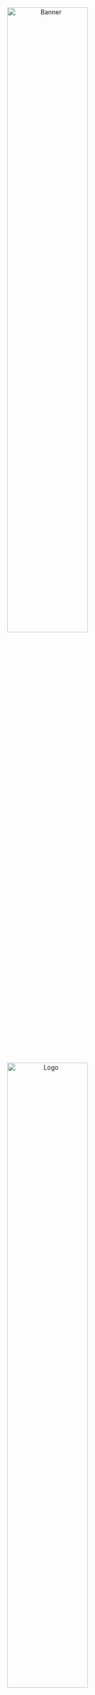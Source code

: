 <div align="center"><a href="https://hacktoberfest.digitalocean.com/"><img src="https://hacktoberfest.digitalocean.com/_nuxt/img/logo-hacktoberfest-full.f42e3b1.svg" alt="Banner" width="60%"/></a></div>

<!-- PROJECT LOGO -->
<br />
<p align="center">
    <img src="https://i.imgur.com/P0yZRLA.png" alt="Logo" width="60%">

  <h1 align="center">Chords</h1>

  <h3 align="center">
    On a mission to build the best Discord Music Bot
    <br />
    <br />
    <a href="https://github.com/amanjha8100/chords">View Demo</a>
    ·
    <a href="https://github.com/amanjha8100/chords/issues">Report Bug</a>
    ·
    <a href="https://github.com/amanjha8100/chords/issues">Request Feature</a>
    .
    <a href="https://github.com/amanjha8100/chords/blob/main/doc/deploy.md">Deploy Walkthrough</a>
  </h3>
</p>

<!-- TABLE OF CONTENTS -->
<details open="open">
  <summary>Table of Contents</summary>
  <ol>
    <li>
      <a href="#about-the-project">About The Project</a>
      <ul>
        <li><a href="#built-with">Built With</a></li>
      </ul>
    </li>
    <li>
      <a href="#getting-started">Getting Started</a>
      <ul>
        <li><a href="#prerequisites">Prerequisites</a></li>
        <li><a href="#installation">Installation</a></li>
      </ul>
    </li>
    <li><a href="#available-bot-commands">Bot Commands</a></li>
    <li><a href="#roadmap">Roadmap</a></li>
    <li><a href="#contributing">Contributing</a></li>
    <li><a href="#license">License</a></li>
  </ol>
</details>

<!-- ABOUT THE PROJECT -->

 <img align="left" src="https://github.com/Yoda-Canada/chords/blob/main/icon/Toicon-icon-fandom-annoy.svg.png" width="50px" />

## About The Project

Most of the Discord Music Bots are down. They got banned, unfortunately.\
So we thought of making our own Discord Music Bot for our Discord Community.

### Built With

- [Python](https://www.python.org/)
- [discord.py](https://discordpy.readthedocs.io/)
- [FFmpeg](https://www.ffmpeg.org/)
- [youtube_dl](https://pypi.org/project/youtube_dl/)

<!-- GETTING STARTED -->

 <img align="left" src="https://github.com/Yoda-Canada/chords/blob/main/icon/Toicon-icon-fandom-drop.svg.png" width="50px" />

## Getting Started

To get a local copy up and running follow these simple steps.

### Prerequisites

**You should have Python and FFmpeg installed in your system**

- Download Python3 from [here](https://www.python.org/downloads/)
- Download FFmpeg from [here](https://www.ffmpeg.org/)

### Installation

1. Fork the project first

2. Clone the forked repo
   ```sh
   git clone https://github.com/your_name/chords.git
   ```
3. In the project directory, install the packages using

   ```sh
   pip install -r requirements.txt
   ```

4. Create a Bot from the Discord Developer Portal and copy the Bot token. Create a `.env` file and paste the Token.

   ```sh
   TOKEN = "Your Token"
   ```

5. Invite the Bot to your server and run

   ```sh
   python app.py
   ```

   <img align="left" src="https://github.com/Yoda-Canada/chords/blob/main/icon/Toicon-icon-fandom-shred.svg.png" width="50px" />

## Available Bot Commands

**You will currently need a discord role _DJ_ to use all the available commands**

```
_p, _play : Plays the song with search keyword following the command
_pn : Moves the song to the top of the queue
_pause : Pause the currently playing song
_resume : Resume the currently playing song
_q, _queue : Shows the music added in list/queue
_s, _skip : Skips the currently playing music
_r, _remove : removes song from queue at index given.
_l, _leave : Commands the bot to leave the voice channel
_h, _help : shows all the commands of the bot.

```

<!-- ROADMAP -->

 <img align="left" src="https://github.com/Yoda-Canada/chords/blob/main/icon/Toicon-icon-fandom-sound.svg.png" width="50px" />

## Roadmap

See the [open issues](https://github.com/amanjha8100/chords/issues) for a list of proposed features (and known issues). Feel free to raise new issues.

<!-- CONTRIBUTING -->
 <img align="left" src="https://github.com/Yoda-Canada/chords/blob/main/icon/Toicon-icon-fandom-steal.svg.png" width="50px" />

## Contributing

Contributions are what make the open source community such an amazing place to learn, inspire, and create. Any contributions you make are **greatly appreciated**.

1. Fork the Project
2. Create your Feature Branch ( `git checkout -b feature/AmazingFeature` )
3. Add your Changes ( `git add .` )
4. Commit your Changes ( `git commit -m 'Add some AmazingFeature'` )
5. Push to the Branch ( `git push origin feature/AmazingFeature` )
6. Open a Pull Request

<!-- LICENSE -->
 <img align="left" src="https://github.com/Yoda-Canada/chords/blob/main/icon/Toicon-icon-fandom-submerge.svg.png" width="50px" />

## License

Distributed under the MIT License. See [`LICENSE`](LICENSE) for more information.

